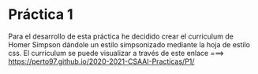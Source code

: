  # Práctica 1
Para el desarrollo de esta práctica he decidido crear el curriculum de Homer Simpson dándole un estilo simpsonizado mediante la hoja de estilo css.
El curriculum se puede visualizar a través de este enlace ===> https://perto97.github.io/2020-2021-CSAAI-Practicas/P1/